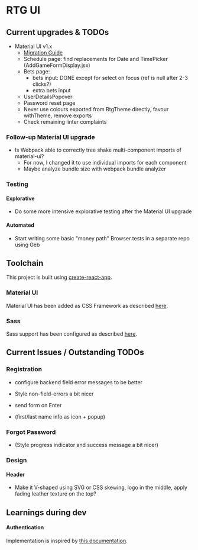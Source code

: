 # RTG UI

## Current upgrades & TODOs

* Material UI v1.x
    * [Migration Guide](https://material-ui.com/guides/migration-v0x/)
    * Schedule page: find replacements for Date and TimePicker (AddGameFormDisplay.jsx)
    * Bets page:
        * bets input: DONE except for select on focus (ref is null after 2-3 clicks?)
        * extra bets input
    * UserDetailsPopover
    * Password reset page
    * Never use colours exported from RtgTheme directly, favour withTheme, remove exports
    * Check remaining linter complaints
    
### Follow-up Material UI upgrade

* Is Webpack able to correctly tree shake multi-component imports of material-ui?
    * For now, I changed it to use individual imports for each component
    * Maybe analyze bundle size with webpack bundle analyzer
    
### Testing

#### Explorative

* Do some more intensive explorative testing after the Material UI upgrade

#### Automated

* Start writing some basic "money path" Browser tests in a separate repo using Geb


## Toolchain

This project is built using [create-react-app](https://github.com/facebookincubator/create-react-app).

### Material UI

Material UI has been added as CSS Framework as described [here](https://stackoverflow.com/a/44197904).

### Sass

Sass support has been configured as described [here](https://github.com/facebookincubator/create-react-app/blob/master/packages/react-scripts/template/README.md#adding-a-css-preprocessor-sass-less-etc).

## Current Issues / Outstanding TODOs

### Registration

* configure backend field error messages to be better
* Style non-field-errors a bit nicer
* send form on Enter

* (first/last name info as icon + popup)

### Forgot Password

* (Style progress indicator and success message a bit nicer)

### Design

#### Header
* Make it V-shaped using SVG or CSS skewing, logo in the middle, apply fading leather texture on the top?

## Learnings during dev

#### Authentication

Implementation is inspired by [this documentation](https://reacttraining.com/react-router/web/example/auth-workflow).